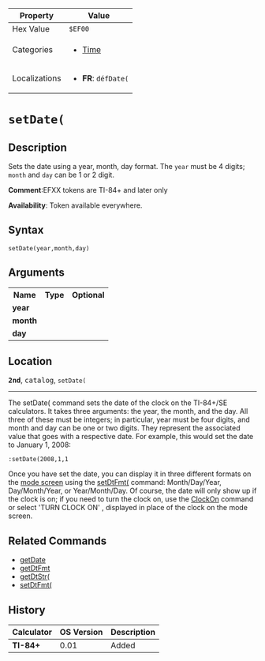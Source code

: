 | Property      | Value |
|---------------|-------|
| Hex Value     | `$EF00`|
| Categories    | <ul><li>[Time](<../categories/Time.md>)</li></ul> |
| Localizations | <ul><li><b>FR</b>: `défDate(`</li></ul> |

# `setDate(`

## Description
Sets the date using a year, month, day format. The `year` must be 4 digits; `month` and `day` can be 1 or 2 digit.

<b>Comment</b>:EFXX tokens are TI-84+ and later only

<b>Availability</b>: Token available everywhere.

## Syntax
`setDate(year,month,day)`

## Arguments
<table>
<tr><th>Name</th><th>Type</th><th>Optional</th></tr>

<tr><td><b>year</b></td><td></td><td></td></tr>

<tr><td><b>month</b></td><td></td><td></td></tr>

<tr><td><b>day</b></td><td></td><td></td></tr>

</table>

## Location
<tt><kbd><b>2nd</b></kbd></tt>, <kbd>catalog</kbd>, `setDate(`
<hr>

The setDate( command sets the date of the clock on the TI-84+/SE calculators. It takes three arguments: the year, the month, and the day. All three of these must be integers; in particular, year must be four digits, and month and day can be one or two digits. They represent the associated value that goes with a respective date. For example, this would set the date to January 1, 2008:

```ti-basic
:setDate(2008,1,1
```

Once you have set the date, you can display it in three different formats on the [mode screen](/settings) using the [setDtFmt(](/setdtfmt) command: Month/Day/Year, Day/Month/Year, or Year/Month/Day. Of course, the date will only show up if the clock is on; if you need to turn the clock on, use the [ClockOn](/clockon) command or select 'TURN CLOCK ON' , displayed in place of the clock on the mode screen.

## Related Commands

*   [getDate](/getdate)
*   [getDtFmt](/getdtfmt)
*   [getDtStr(](/getdtstr)
*   [setDtFmt(](/setdtfmt)

## History
| Calculator | OS Version | Description |
|------------|------------|-------------|
| <b>TI-84+</b> | 0.01 | Added |


